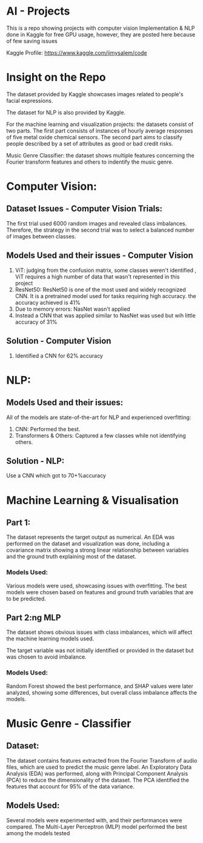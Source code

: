 # AI - Projects

This is a repo showing projects with computer vision Implementation & NLP done in Kaggle for free GPU usage, however, they are posted here because of few saving issues

Kaggle Profile: https://www.kaggle.com/jimysalem/code

# Insight on the Repo

The dataset provided by Kaggle showcases images related to people's facial expressions.

The dataset for NLP is also provided by Kaggle.

For the machine learning and visualization projects: the datasets consist of two parts. The first part consists of instances of hourly average responses of five metal oxide chemical sensors. The second part aims to classify people described by a set of attributes as good or bad credit risks.

Music Genre Classifier: the dataset shows multiple features concerning the Fourier transform features and others to indentify the music genre.

# Computer Vision:

## Dataset Issues - Computer Vision Trials:

The first trial used 6000 random images and revealed class imbalances. Therefore, the strategy in the second trial was to select a balanced number of images between classes.

## Models Used and their issues - Computer Vision

1. ViT: judging from the confusion matrix, some classes weren't identified , ViT requires a high number of data that wasn't represented in this project
2. ResNet50: ResNet50 is one of the most used and widely recognized CNN. It is a pretrained model used for tasks requiring high accuracy. the accuracy achieved is 41%
3. Due to memory errors: NasNet wasn't applied
4. Instead a CNN that was applied similar to NasNet was used but wih little accuracy of 31%

## Solution - Computer Vision
1. Identified a CNN for 62% accuracy

# NLP:

## Models Used and their issues:

All of the models are state-of-the-art for NLP and experienced overfitting:

1. CNN: Performed the best.
2. Transformers & Others: Captured a few classes while not identifying others.

## Solution - NLP:

Use a CNN which got to 70+%accuracy

# Machine Learning & Visualisation

## Part 1:

The dataset represents the target output as numerical. An EDA was performed on the dataset and visualization was done, including a covariance matrix showing a strong linear relationship between variables and the ground truth explaining most of the dataset.

### Models Used:

Various models were used, showcasing issues with overfitting. The best models were chosen based on features and ground truth variables that are to be predicted.

## Part 2:ng MLP

The dataset shows obvious issues with class imbalances, which will affect the machine learning models used.

The target variable was not initially identified or provided in the dataset but was chosen to avoid imbalance.

### Models Used:

Random Forest showed the best performance, and SHAP values were later analyzed, showing some differences, but overall class imbalance affects the models.

# Music Genre - Classifier

## Dataset:

The dataset contains features extracted from the Fourier Transform of audio files, which are used to predict the music genre label. An Exploratory Data Analysis (EDA) was performed, along with Principal Component Analysis (PCA) to reduce the dimensionality of the dataset. The PCA identified the features that account for 95% of the data variance.

## Models Used: 

Several models were experimented with, and their performances were compared. The Multi-Layer Perceptron (MLP) model performed the best among the models tested 
